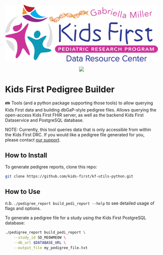 <p align="center">
  <!-- markdownlint-disable-next-line MD013 -->
  <img src="docs/kids_first_logo.svg" alt="Kids First repository logo" width="660px" />
</p>
<p align="center">
<!-- markdownlint-disable-next-line MD013 -->
  <a href="https://github.com/kids-first/kf-pedigree-builder/blob/main/LICENSE"><img src="https://img.shields.io/github/license/kids-first/kf-pedigree-builder.svg?style=for-the-badge"></a>
</p>

# Kids First Pedigree Builder

:family: Tools (and a python package supporting those tools) to allow querying
Kids First data and building dbGaP-style pedigree files. Allows querying the
open-access Kids First FHIR server, as well as the backend Kids First
Dataservice and PostgreSQL database.

NOTE: Currently, this tool queries data that is only accessible from within the
Kids First DRC. If you would like a pedigree file generated for you, please
contact [our support](mailto:support@kidsfirstdrc.org).

## How to Install

To generate pedigree reports, clone this repo:

```sh
git clone https://github.com/kids-first/kf-utils-python.git
```

## How to Use

n.b. `./pedigree_report build_pedi_report --help` to see detailed usage of
flags and options.

To generate a pedigree file for a study using the Kids First PostgreSQL
database:

```sh
./pedigree_report build_pedi_report \
    --study_id SD_ME0WME0W \
    --db_url $DATABASE_URL \
    --output_file my_pedigree_file.txt
```
